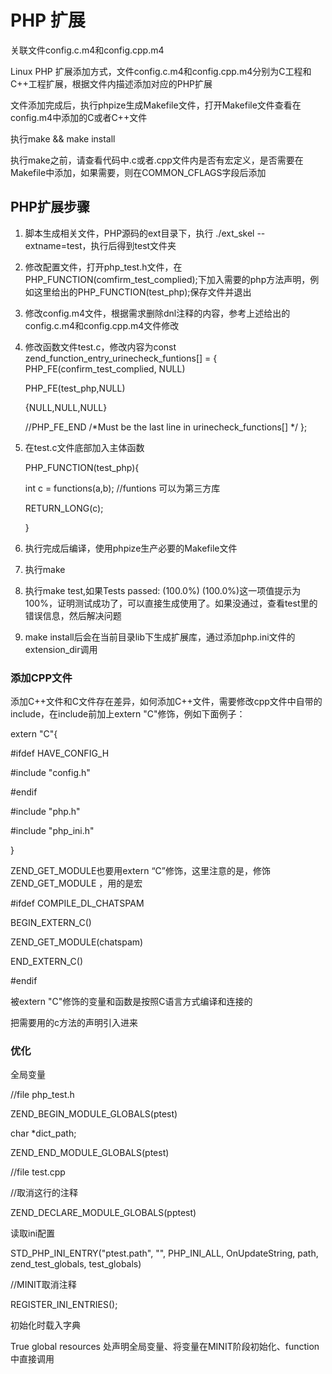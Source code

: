 # PHP 扩展

关联文件config.c.m4和config.cpp.m4

Linux PHP 扩展添加方式，文件config.c.m4和config.cpp.m4分别为C工程和C++工程扩展，根据文件内描述添加对应的PHP扩展

文件添加完成后，执行phpize生成Makefile文件，打开Makefile文件查看在config.m4中添加的C或者C++文件

执行make && make install

执行make之前，请查看代码中.c或者.cpp文件内是否有宏定义，是否需要在Makefile中添加，如果需要，则在COMMON_CFLAGS字段后添加

## PHP扩展步骤

1. 脚本生成相关文件，PHP源码的ext目录下，执行 ./ext_skel --extname=test，执行后得到test文件夹

2. 修改配置文件，打开php_test.h文件，在PHP_FUNCTION(comfirm_test_complied);下加入需要的php方法声明，例如这里给出的PHP_FUNCTION(test_php);保存文件并退出

3. 修改config.m4文件，根据需求删除dnl注释的内容，参考上述给出的config.c.m4和config.cpp.m4文件修改

4. 修改函数文件test.c，修改内容为const zend_function_entry_urinecheck_funtions[] = { PHP_FE(confirm_test_complied, NULL) 

     PHP_FE(test_php,NULL) 

     {NULL,NULL,NULL}

     //PHP_FE_END /*Must be the last line in urinecheck_functions[] */
   };

5. 在test.c文件底部加入主体函数

   PHP_FUNCTION(test_php){

	int c = functions(a,b); //funtions 可以为第三方库	

	RETURN_LONG(c);

   }

6. 执行完成后编译，使用phpize生产必要的Makefile文件

7. 执行make

8. 执行make test,如果Tests passed: (100.0%) (100.0%)这一项值提示为100%，证明测试成功了，可以直接生成使用了。如果没通过，查看test里的错误信息，然后解决问题

9. make install后会在当前目录lib下生成扩展库，通过添加php.ini文件的extension_dir调用


### 添加CPP文件

添加C++文件和C文件存在差异，如何添加C++文件，需要修改cpp文件中自带的include，在include前加上extern "C"修饰，例如下面例子：

extern "C"{

#ifdef HAVE_CONFIG_H

#include "config.h"

#endif

#include "php.h"

#include "php_ini.h"

}

ZEND_GET_MODULE也要用extern “C”修饰，这里注意的是，修饰 ZEND_GET_MODULE ，用的是宏

#ifdef COMPILE_DL_CHATSPAM

BEGIN_EXTERN_C()

ZEND_GET_MODULE(chatspam)

END_EXTERN_C()

#endif

被extern "C"修饰的变量和函数是按照C语言方式编译和连接的

把需要用的c方法的声明引入进来

### 优化

全局变量

//file php_test.h

ZEND_BEGIN_MODULE_GLOBALS(ptest)

char *dict_path;

ZEND_END_MODULE_GLOBALS(ptest)

//file test.cpp 

//取消这行的注释

ZEND_DECLARE_MODULE_GLOBALS(pptest)

读取ini配置

STD_PHP_INI_ENTRY("ptest.path", "", PHP_INI_ALL,
 OnUpdateString, path, zend_test_globals, test_globals)

 //MINIT取消注释

 REGISTER_INI_ENTRIES();

初始化时载入字典

True global resources 处声明全局变量、将变量在MINIT阶段初始化、function中直接调用
